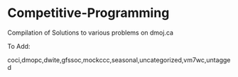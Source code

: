 # Competitive-Programming
Compilation of Solutions to various problems on dmoj.ca

To Add:

coci,dmopc,dwite,gfssoc,mockccc,seasonal,uncategorized,vm7wc,untagged
